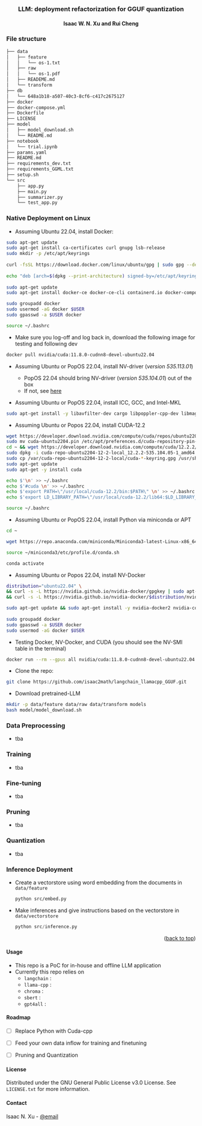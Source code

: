 <h3 align="center"> LLM: deployment refactorization for GGUF quantization</h3>
<h4 align="center"> Isaac W. N. Xu and Rui Cheng</h4>

### File structure

```txt
├── data
│   ├── feature
│   │   └── os-1.txt
│   ├── raw
│   │   └── os-1.pdf
│   ├── READEME.md
│   └── transform
├── db
│   └── 648a1b18-a507-40c3-8cf6-c417c2675127
├── docker
├── docker-compose.yml
├── Dockerfile
├── LICENSE
├── model
│   ├── model_download.sh
│   └── README.md
├── notebook
│   └── trial.ipynb
├── params.yaml
├── README.md
├── requirements_dev.txt
├── requirements_GGML.txt
├── setup.sh
└── src
    ├── app.py
    ├── main.py
    ├── summarizer.py
    └── test_app.py
```

### Native Deployment on Linux

- Assuming Ubuntu 22.04, install Docker:

```sh
sudo apt-get update
sudo apt-get install ca-certificates curl gnupg lsb-release 
sudo mkdir -p /etc/apt/keyrings 
    
curl -fsSL https://download.docker.com/linux/ubuntu/gpg | sudo gpg --dearmor -o /etc/apt/keyrings/docker.gpg 
    
echo "deb [arch=$(dpkg --print-architecture) signed-by=/etc/apt/keyrings/docker.gpg] https://download.docker.com/linux/ubuntu $(lsb_release -cs) stable" | sudo tee /etc/apt/sources.list.d/docker.list > /dev/null 
    
sudo apt-get update 
sudo apt-get install docker-ce docker-ce-cli containerd.io docker-compose-plugin 

sudo groupadd docker
sudo usermod -aG docker $USER
sudo gpasswd -a $USER docker

source ~/.bashrc
```

- Make sure you log-off and log back in, download the following image for testing and following dev

```sh
docker pull nvidia/cuda:11.8.0-cudnn8-devel-ubuntu22.04
```

- Assuming Ubuntu or PopOS 22.04, install NV-driver (*version 535.113.01*)
  - PopOS 22.04 should bring NV-driver (*version 535.104.01*) out of the box
  - If not, see [here](https://ubuntu.com/server/docs/nvidia-drivers-installation)

- Assuming Ubuntu or PopOS 22.04, install ICC, GCC, and Intel-MKL

```sh
sudo apt-get install -y libavfilter-dev cargo libpoppler-cpp-dev libmagick++-dev librsvg2-dev tesseract-ocr-eng libtesseract-dev libleptonica-dev libgmp3-dev libcurl4-gnutls-dev libv8-dev  libssl-dev libjpeg62 libxml2-dev libcairo2-dev libudunits2-dev libgeos-dev libgdal-dev clang gcc g++ libmpfr-dev libssh2-1-dev libgit2-dev xdotool xclip libcupti-dev libglu1-mesa-dev freeglut3-dev  mesa-common-dev gfortran libx11-dev libmkl-dev libboost-all-dev libmlpack-dev libboost-test-dev  libboost-serialization-dev libarmadillo-dev binutils-dev
```

- Assuming Ubuntu or Popos 22.04, install CUDA-12.2

```sh
wget https://developer.download.nvidia.com/compute/cuda/repos/ubuntu2204/x86_64/cuda-ubuntu2204.pin
sudo mv cuda-ubuntu2204.pin /etc/apt/preferences.d/cuda-repository-pin-600
cd ~ && wget https://developer.download.nvidia.com/compute/cuda/12.2.2/local_installers/cuda-repo-ubuntu2204-12-2-local_12.2.2-535.104.05-1_amd64.deb
sudo dpkg -i cuda-repo-ubuntu2204-12-2-local_12.2.2-535.104.05-1_amd64.deb
sudo cp /var/cuda-repo-ubuntu2204-12-2-local/cuda-*-keyring.gpg /usr/share/keyrings/
sudo apt-get update
sudo apt-get -y install cuda

echo $'\n' >> ~/.bashrc
echo $'#cuda \n' >> ~/.bashrc
echo $'export PATH=\"/usr/local/cuda-12.2/bin:$PATH\" \n' >> ~/.bashrc
echo $'export LD_LIBRARY_PATH=\"/usr/local/cuda-12.2/lib64:$LD_LIBRARY_PATH\" \n' >> ~/.bashrc

source ~/.bashrc
```

- Assuming Ubuntu or PopOS 22.04, install Python via miniconda or APT

```sh
cd ~

wget https://repo.anaconda.com/miniconda/Miniconda3-latest-Linux-x86_64.sh && bash Miniconda3-latest-Linux-x86_64.sh

source ~/miniconda3/etc/profile.d/conda.sh

conda activate
```

- Assuming Ubuntu or Popos 22.04, install NV-Docker

```sh
distribution="ubuntu22.04" \
&& curl -s -L https://nvidia.github.io/nvidia-docker/gpgkey | sudo apt-key add - \
&& curl -s -L https://nvidia.github.io/nvidia-docker/$distribution/nvidia-docker.list | sudo tee /etc/apt/sources.list.d/nvidia-docker.list

sudo apt-get update && sudo apt-get install -y nvidia-docker2 nvidia-container-toolkit && source ~/.bashrc && sudo systemctl restart docker
    
sudo groupadd docker
sudo gpasswd -a $USER docker
sudo usermod -aG docker $USER
```

- Testing Docker, NV-Docker, and CUDA (you should see the NV-SMI table in the terminal)

```sh
docker run --rm --gpus all nvidia/cuda:11.8.0-cudnn8-devel-ubuntu22.04 nvidia-smi
```

- Clone the repo:
 
```sh
git clone https://github.com/isaac2math/langchain_llamacpp_GGUF.git
```

- Download pretrained-LLM

```sh
mkdir -p data/feature data/raw data/transform models
bash model/model_download.sh
```

### Data Preprocessing

- tba

### Training

- tba

### Fine-tuning

- tba

### Pruning

- tba

### Quantization

- tba

### Inference Deployment

- Create a vectorstore using word embedding from the documents in `data/feature`
    ```sh
    python src/embed.py
    ```

- Make inferences and give instructions based on the vectorstore in `data/vectorstore`
    ```python
    python src/inference.py
    ```

<p align="right">(<a href="#readme-top">back to top</a>)</p>


#### Usage

- This repo is a PoC for in-house and offline LLM application
- Currently this repo relies on 
  - `langchain` : 
  - `llama-cpp` : 
  - `chroma` : 
  - `sbert` : 
  - `gpt4all` :


#### Roadmap

- [ ] Replace Python with Cuda-cpp
- [ ] Feed your own data inflow for training and finetuning
- [ ] Pruning and Quantization


#### License

Distributed under the GNU General Public License v3.0 License. See `LICENSE.txt` for more information.


#### Contact

Isaac N. Xu - [@email](xuningandy@gmail.com)

